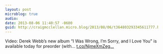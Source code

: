 ```yaml
---
layout: post
microblog: true
audio: 
date: 2013-08-06 11:40:57 -0600
guid: http://craigmcclellan.micro.blog/2013/08/06/t364803293345611777.html
---
```

Video: Derek Webb’s new album “I Was Wrong, I’m Sorry, and I Love You" is available today for preorder (with... [t.co/NjmeXmZeg...](http://t.co/NjmeXmZegG)
